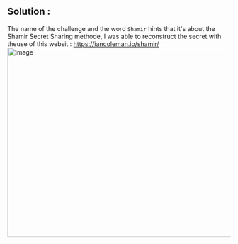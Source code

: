 ## Solution : 
The name of the challenge and the word ```Shamir``` hints that it's about the Shamir Secret Sharing methode, I was able to reconstruct the secret with theuse of this websit : https://iancoleman.io/shamir/     
<img width="609" height="427" alt="image" src="https://github.com/user-attachments/assets/4fe760f7-adae-4ed2-a543-f796ee0813f6" />
